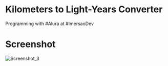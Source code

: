 # Kilometers to Light-Years Converter
Programming with #Alura at #ImersaoDev
# Screenshot
![Screenshot_3](https://user-images.githubusercontent.com/88843455/176969963-0877b3a5-953a-4f80-9c30-5e57dbe89493.png)

